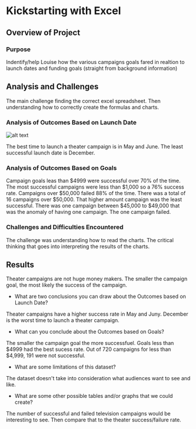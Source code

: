 # Kickstarting with Excel

## Overview of Project

### Purpose
Indentify/help Louise how the various campaigns goals fared in realtion to launch dates and funding goals (straight from background information)

## Analysis and Challenges
The main challenge finding the correct excel spreadsheet. Then understanding how to correctly create the formulas and charts. 

### Analysis of Outcomes Based on Launch Date

![alt text](https://github.com/sarifrey/kickstarter-analysis/tree/main/resources/Outcomes_vs_Goals.png?raw=true)

The best time to launch a theater campaign is in  May and June. The least successful launch date is December.

### Analysis of Outcomes Based on Goals

Campaign goals leas than $4999 were successful over 70% of the time. The most successful campaigns were less than $1,000 so a 76% success rate.
Campaigns over $50,000 failed 88% of the time. There was a total of 16 campaigns over $50,000. That higher amount campaign was the least successful.
There was one campaign between $45,000 to $49,000 that was the anomaly of having one campaign. The one campaign failed.

### Challenges and Difficulties Encountered
The challenge was understanding how to read the charts. The critical thinking that goes into interpreting the results of the charts.
## Results

Theater campaigns are not huge money makers. The smaller the campaign goal, the most likely the success of the campaign. 

- What are two conclusions you can draw about the Outcomes based on Launch Date?

Theater campaigns have a higher success rate in May and Juny. December is the worst time to launch a theater campaign.

- What can you conclude about the Outcomes based on Goals?

The smaller the campaign goal the more successfuel. Goals less than $4999 had the best sucess rate. 
Out of 720 campaigns for less than $4,999, 191 were not successful.

- What are some limitations of this dataset?

The dataset doesn't take into consideration what audiences want to see and like. 


- What are some other possible tables and/or graphs that we could create?

The number of successful and failed television campaigns would be interesting to see. Then compare that to the theater success/failure rate. 
